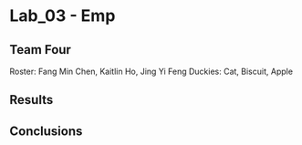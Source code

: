 # Lab_03 - Emp

## Team Four 
Roster: Fang Min Chen, Kaitlin Ho, Jing Yi Feng
		Duckies: Cat, Biscuit, Apple

## Results

## Conclusions
